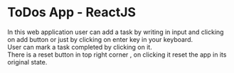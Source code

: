 # ToDos App - ReactJS  
In this web application user can add a task by writing in input and clicking on add button or just by clicking on enter key in your keyboard.  
User can mark a task completed by clicking on it.  
There is a reset button in top right corner , on clicking it reset the app in its original state.  
